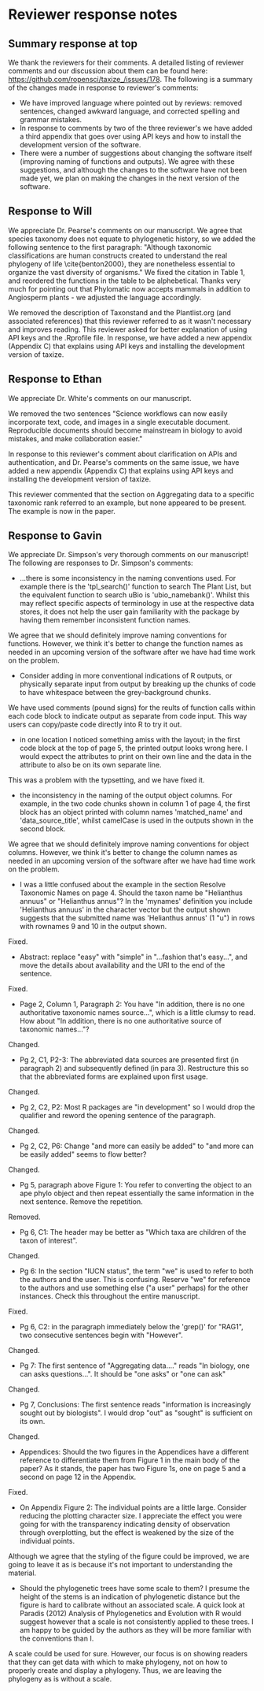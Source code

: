 # Reviewer response notes

## Summary response at top

We thank the reviewers for their comments. A detailed listing of reviewer comments and our discussion about them can be found here: https://github.com/ropensci/taxize_/issues/178. The following is a summary of the changes made in response to reviewer's comments:

* We have improved language where pointed out by reviews: removed sentences, changed awkward language, and corrected spelling and grammar mistakes. 
* In response to comments by two of the three reviewer's we have added a third appendix that goes over using API keys and how to install the development version of the software.
* There were a number of suggestions about changing the software itself (improving naming of functions and outputs). We agree with these suggestions, and although the changes to the software have not been made yet, we plan on making the changes in the next version of the software. 

## Response to Will

We appreciate Dr. Pearse's comments on our manuscript. We agree that species taxonomy does not equate to phylogenetic history, so we added the following sentence to the first paragraph: "Although taxonomic classifications are human constructs created to understand the real phylogeny of life \cite{benton2000}, they are nonetheless essential to organize the vast diversity of organisms." We fixed the citation in Table 1, and reordered the functions in the table to be alphebetical. Thanks very much for pointing out that Phylomatic now accepts mammals in addition to Angiosperm plants - we adjusted the language accordingly. 

We removed the description of Taxonstand and the Plantlist.org (and associated references) that this reviewer referred to as it wasn't necessary and improves reading. 
This reviewer asked for better explanation of using API keys and the .Rprofile file. In response, we have added a new appendix (Appendix C) that explains using API keys and installing the development version of taxize. 

## Response to Ethan

We appreciate Dr. White's comments on our manuscript. 

We removed the two sentences "Science workflows can now easily incorporate text, code, and images in a single executable document. Reproducible documents should become mainstream in biology to avoid mistakes, and make collaboration easier."

In response to this reviewer's comment about clarification on APIs and authentication, and Dr. Pearse's comments on the same issue, we have added a new appendix (Appendix C) that explains using API keys and installing the development version of taxize. 

This reviewer commented that the section on Aggregating data to a specific taxonomic rank referred to an example, but none appeared to be present. The example is now in the paper.

## Response to Gavin

We appreciate Dr. Simpson's very thorough comments on our manuscript! The following are responses to Dr. Simpson's comments:

- ...there is some inconsistency in the naming conventions used. For example there is the 'tpl_search()' function to search The Plant List, but the equivalent function to search uBio is 'ubio_namebank()'. Whilst this may reflect specific aspects of terminology in use at the respective data stores, it does not help the user gain familiarity with the package by having them remember inconsistent function names.

We agree that we should definitely improve naming conventions for functions. However, we think it's better to change the function names as needed in an upcoming version of the software after we have had time work on the problem. 

- Consider adding in more conventional indications of R outputs, or physically separate input from output by breaking up the chunks of code to have whitespace between the grey-background chunks.

We have used comments (pound signs) for the reults of function calls within each code block to indicate output as separate from code input. This way users can copy/paste code directly into R to try it out.

- in one location I noticed something amiss with the layout; in the first code block at the top of page 5, the printed output looks wrong here. I would expect the attributes to print on their own line and the data in the attribute to also be on its own separate line.

This was a problem with the typsetting, and we have fixed it.

- the inconsistency in the naming of the output object columns. For example, in the two code chunks shown in column 1 of page 4, the first block has an object printed with column names 'matched_name' and 'data_source_title', whilst camelCase is used in the outputs shown in the second block.

We agree that we should definitely improve naming conventions for object columns. However, we think it's better to change the column names as needed in an upcoming version of the software after we have had time work on the problem. 

- I was a little confused about the example in the section Resolve Taxonomic Names on page 4. Should the taxon name be "Helianthus annuus" or "Helianthus annus"? In the 'mynames' definition you include 'Helianthus annuus' in the character vector but the output shown suggests that the submitted name was 'Helianthus annus' (1 "u") in rows with rownames 9 and 10 in the output shown.

Fixed.

- Abstract: replace "easy" with "simple" in "...fashion that's easy...", and move the details about availability and the URI to the end of the sentence.

Fixed. 

- Page 2, Column 1, Paragraph 2: You have "In addition, there is no one authoritative taxonomic names source...", which is a little clumsy to read. How about "In addition, there is no one authoritative source of taxonomic names..."?

Changed.

- Pg 2, C1, P2-3: The abbreviated data sources are presented first (in paragraph 2) and subsequently defined (in para 3). Restructure this so that the abbreviated forms are explained upon first usage.

Changed.

- Pg 2, C2, P2: Most R packages are "in development" so I would drop the qualifier and reword the opening sentence of the paragraph.

Changed.

- Pg 2, C2, P6: Change "and more can easily be added" to "and more can be easily added" seems to flow better?

Changed.

- Pg 5, paragraph above Figure 1: You refer to converting the object to an ape phylo object and then repeat essentially the same information in the next sentence. Remove the repetition.

Removed.

- Pg 6, C1: The header may be better as "Which taxa are children of the taxon of interest".

Changed.

- Pg 6: In the section "IUCN status", the term "we" is used to refer to both the authors and the user. This is confusing. Reserve "we" for reference to the authors and use something else ("a user" perhaps) for the other instances. Check this throughout the entire manuscript.

Fixed.

- Pg 6, C2: in the paragraph immediately below the 'grep()' for "RAG1", two consecutive sentences begin with "However".

Changed.

- Pg 7: The first sentence of "Aggregating data...." reads "In biology, one can asks questions...". It should be "one asks" or "one can ask"

Changed.

- Pg 7, Conclusions: The first sentence reads "information is increasingly sought out by biologists". I would drop "out" as "sought" is sufficient on its own.

Changed.

- Appendices: Should the two figures in the Appendices have a different reference to differentiate them from Figure 1 in the main body of the paper? As it stands, the paper has two Figure 1s, one on page 5 and a second on page 12 in the Appendix.

Fixed.

- On Appendix Figure 2: The individual points are a little large. Consider reducing the plotting character size. I appreciate the effect you were going for with the transparency indicating density of observation through overplotting, but the effect is weakened by the size of the individual points.

Although we agree that the styling of the figure could be improved, we are going to leave it as is because it's not important to understanding the material.

- Should the phylogenetic trees have some scale to them? I presume the height of the stems is an indication of phylogenetic distance but the figure is hard to calibrate without an associated scale. A quick look at Paradis (2012) Analysis of Phylogenetics and Evolution with R would suggest however that a scale is not consistently applied to these trees. I am happy to be guided by the authors as they will be more familiar with the conventions than I.

A scale could be used for sure. However, our focus is on showing readers that they can get data with which to make phylogeny, not on how to properly create and display a phylogeny. Thus, we are leaving the phylogeny as is without a scale.